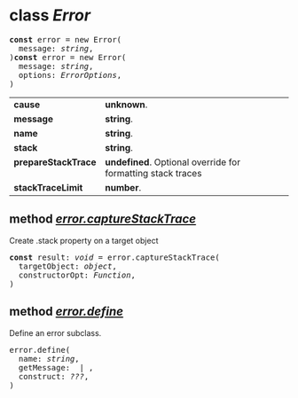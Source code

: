 <!-- @hackbg/docs: begin -->

# class *Error*
<pre>
<strong>const</strong> error = new Error(
  message: <em>string</em>,
)<strong>const</strong> error = new Error(
  message: <em>string</em>,
  options: <em>ErrorOptions</em>,
)
</pre>

<table><tbody>
<tr><td valign="top">
<strong>cause</strong></td>
<td><strong>unknown</strong>. </td></tr>
<tr><td valign="top">
<strong>message</strong></td>
<td><strong>string</strong>. </td></tr>
<tr><td valign="top">
<strong>name</strong></td>
<td><strong>string</strong>. </td></tr>
<tr><td valign="top">
<strong>stack</strong></td>
<td><strong>string</strong>. </td></tr>
<tr><td valign="top">
<strong>prepareStackTrace</strong></td>
<td><strong>undefined</strong>. Optional override for formatting stack traces</td></tr>
<tr><td valign="top">
<strong>stackTraceLimit</strong></td>
<td><strong>number</strong>. </td></tr></tbody></table>

## method [*error.captureStackTrace*](https://github.com/hackbg/fadroma/tree/v2/node_modules/.pnpm/@types+node@20.10.3/node_modules/@types/node/globals.d.ts)
Create .stack property on a target object
<pre>
<strong>const</strong> result: <em>void</em> = error.captureStackTrace(
  targetObject: <em>object</em>,
  constructorOpt: <em>Function</em>,
)
</pre>

## method [*error.define*](https://github.com/hackbg/fadroma/tree/v2/toolbox/oops/oops.ts)
Define an error subclass.
<pre>
error.define(
  name: <em>string</em>,
  getMessage: <em> | </em>,
  construct: <em>???</em>,
)
</pre>
<!-- @hackbg/docs: end -->
